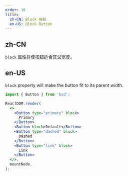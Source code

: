 ```yaml
---
order: 10
title:
  zh-CN: Block 按钮
  en-US: Block Button
---
```


## zh-CN

`block` 属性将使按钮适合其父宽度。

## en-US

`block` property will make the button fit to its parent width.

```jsx
import { Button } from 'bsd';

ReactDOM.render(
  <>
    <Button type="primary" block>
      Primary
    </Button>
    <Button block>Default</Button>
    <Button type="dashed" block>
      Dashed
    </Button>
    <Button type="link" block>
      Link
    </Button>
  </>,
  mountNode,
);
```
